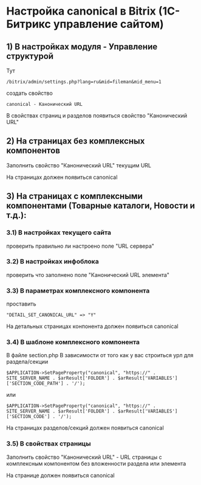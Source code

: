 
# Настройка canonical в Bitrix (1С-Битрикс управление сайтом)

## 1) 	В настройках модуля - Управление структурой

Тут

	/bitrix/admin/settings.php?lang=ru&mid=fileman&mid_menu=1

создать свойство

	canonical - Канонический URL

В свойствах страниц и разделов появиться свойство "Канонический URL"

## 2) 	На страницах без комплексных компонентов

Заполнить свойство "Канонический URL" текущим URL

На страницах должен появиться canonical

## 3) 	На страницах с комплексными компонентами (Товарные каталоги, Новости и т.д.):

### 3.1)	В настройках текущего сайта

проверить правильно ли настроено поле "URL сервера"

### 3.2)	В настройках инфоблока

проверить что заполнено поле "Канонический URL элемента"

### 3.3)	В параметрах комплексного компонента

проставить

	"DETAIL_SET_CANONICAL_URL" => "Y"

На детальных страницах конпонента должен появиться canonical

### 3.4)	В шаблоне комплексного компонента

В файле section.php
В зависимости от того как у вас строиться урл для раздела/секции

	$APPLICATION->SetPageProperty("canonical", "https://" . SITE_SERVER_NAME . $arResult['FOLDER'] . $arResult['VARIABLES']['SECTION_CODE_PATH'] . '/');

или

	$APPLICATION->SetPageProperty("canonical", "https://" . SITE_SERVER_NAME . $arResult['FOLDER'] . $arResult['VARIABLES']['SECTION_CODE'] . '/');

На страницах разделов/секций должен появиться canonical

### 3.5)	В свойствах страницы

Заполнить свойство "Канонический URL" - URL страницы с комплексным компонентом без вложенности раздела или элемента

На странице должен появиться canonical